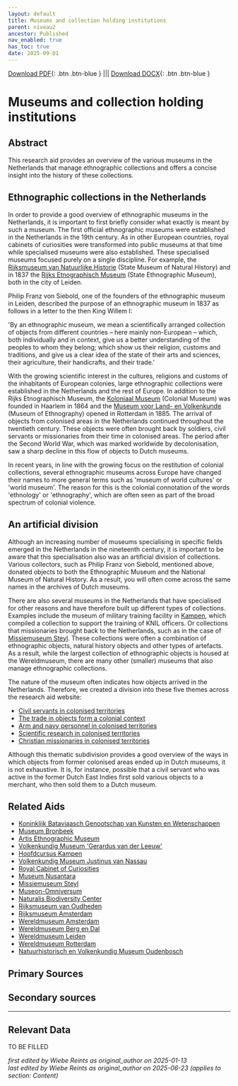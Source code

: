 ```yaml
---
layout: default
title: Museums and collection holding institutions
parent: niveau2
ancestor: Published
nav_enabled: true
has_toc: true
date: 2025-09-01
--- 
```



[Download PDF](https://raw.githubusercontent.com/colonial-heritage/research-guides-dev/refs/heads/main/EXPORTS/published/PDF/niveau2/English/Museum.pdf){: .btn .btn-blue } |||    [Download DOCX](https://raw.githubusercontent.com/colonial-heritage/research-guides-dev/refs/heads/main/EXPORTS/published/DOCX/niveau2/English/Museum.docx){: .btn .btn-blue }


# Museums and collection holding institutions


## Abstract

This research aid provides an overview of the various museums in the Netherlands that manage ethnographic collections and offers a concise insight into the history of these collections.

## Ethnographic collections in the Netherlands

 In order to provide a good overview of ethnographic museums in the Netherlands, it is important to first briefly consider what exactly is meant by such a museum. The first official ethnographic museums were established in the Netherlands in the 19th century. As in other European countries, royal cabinets of curiosities were transformed into public museums at that time while specialised museums were also established. These specialised museums focused purely on a single discipline. For example, the [Rijksmuseum van Natuurlijke Historie](https://app.colonialcollections.nl/en/research-aids/https%3A%2F%2Fn2t%252Enet%2Fark%3A%2F27023%2Fb897e22a1eae224b0ca13b5ec14d51cb) (State Museum of Natural History) and in 1837 the [Rijks Etnographisch Museum](https://app.colonialcollections.nl/en/research-aids/https%3A%2F%2Fn2t%252Enet%2Fark%3A%2F27023%2F77c1a0cf982b33b9e88073c4a704049b) (State Ethnographic Museum), both in the city of Leiden.

Philip Franz von Siebold, one of the founders of the ethnographic museum in Leiden, described the purpose of an ethnographic museum in 1837 as follows in a letter to the then King Willem I: 

  'By an ethnographic museum, we mean a scientifically arranged collection of objects from different countries – here mainly non-European – which, both individually and in context, give us a better understanding of the peoples to whom they belong; which show us their religion, customs and traditions, and give us a clear idea of the state of their arts and sciences, their agriculture, their handicrafts, and their trade.'

With the growing scientific interest in the cultures, religions and customs of the inhabitants of European colonies, large ethnographic collections were established in the Netherlands and the rest of Europe. In addition to the Rijks Etnographisch Museum, the [Koloniaal Museum](https://app.colonialcollections.nl/en/research-aids/https%3A%2F%2Fn2t%252Enet%2Fark%3A%2F27023%2Fba9397040f2cf7f618e2180fb6c90208) (Colonial Museum) was founded in Haarlem in 1864 and the [Museum voor Land- en Volkenkunde](https://app.colonialcollections.nl/en/research-aids/https%3A%2F%2Fn2t%252Enet%2Fark%3A%2F27023%2Fe2859af90871cee23d48d1467336b191) (Museum of Ethnography) opened in Rotterdam in 1885. The arrival of objects from colonised areas in the Netherlands continued throughout the twentieth century. These objects were often brought back by soldiers, civil servants or missionaries from their time in colonised areas. The period after the Second World War, which was marked worldwide by decolonisation, saw a sharp decline in this flow of objects to Dutch museums. 

In recent years, in line with the growing focus on the restitution of colonial collections, several ethnographic museums across Europe have changed their names to more general terms such as 'museum of world cultures' or 'world museum'. The reason for this is the colonial connotation of the words 'ethnology' or 'ethnography', which are often seen as part of the broad spectrum of colonial violence.

## An artificial division

Although an increasing number of museums specialising in specific fields emerged in the Netherlands in the nineteenth century, it is important to be aware that this specialisation also was an artificial division of collections. Various collectors, such as Philip Franz von Siebold, mentioned above, donated objects to both the Ethnographic Museum and the National Museum of Natural History. As a result, you will often come across the same names in the archives of Dutch museums.

There are also several museums in the Netherlands that have specialised for other reasons and have therefore built up different types of collections. Examples include the museum of military training facility in [Kampen](https://app.colonialcollections.nl/nl/research-aids/https%3A%2F%2Fn2t%252Enet%2Fark%3A%2F27023%2Ff6ea101de43dbfee244087c8bac58069), which compiled a collection to support the training of KNIL officers. Or collections that missionaries brought back to the Netherlands, such as in the case of [Missiemuseum Steyl](https://app.colonialcollections.nl/nl/research-aids/https%3A%2F%2Fn2t%252Enet%2Fark%3A%2F27023%2Fd2c658fef273decf748b392ab053f046). These collections were often a combination of ethnographic objects, natural history objects and other types of artefacts. As a result, while the largest collection of ethnographic objects is housed at the Wereldmuseum, there are many other (smaller) museums that also manage ethnographic collections.

The nature of the museum often indicates how objects arrived in the Netherlands. Therefore, we created a division into these five themes across the research aid website:

  - [Civil servants in colonised territories](https://app.colonialcollections.nl/nl/research-aids/https%3A%2F%2Fn2t%252Enet%2Fark%3A%2F27023%2F4f29663e147ee9c1ee7a9eb3019fca18)
  - [The trade in objects form a colonial context](https://app.colonialcollections.nl/nl/research-aids/https%3A%2F%2Fn2t%252Enet%2Fark%3A%2F27023%2Fa27519d4364922f3fcd460ffa5f479cf)
  - [Arm and navy personnel in colonised territories](https://app.colonialcollections.nl/nl/research-aids/https%3A%2F%2Fn2t%252Enet%2Fark%3A%2F27023%2F0ceff3da7d6bba371bb16767a65b619e)
  - [Scientific research in colonised territories](https://app.colonialcollections.nl/nl/research-aids/https%3A%2F%2Fn2t%252Enet%2Fark%3A%2F27023%2Feb4ff2b6b993f02054ba064a6389f39e)
  - [Christian missionaries in colonised territories](https://app.colonialcollections.nl/nl/research-aids/https%3A%2F%2Fn2t%252Enet%2Fark%3A%2F27023%2F41e407de73f6c70da371491009c52198)

Although this thematic subdivision provides a good overview of the ways in which objects from former colonised areas ended up in Dutch museums, it is not exhaustive. It is, for instance, possible that a civil servant who was active in the former Dutch East Indies first sold various objects to a merchant, who then sold them to a Dutch museum.


## Related Aids

 - [Koninklijk Bataviaasch Genootschap van Kunsten en Wetenschappen](niveau3/English/BGKW_20240905.yml)  
 - [Museum Bronbeek](niveau3/English/Bronbeek_20241002.yml)  
 - [Artis Ethnographic Museum](niveau3/English/EMArtis_20240712.yml)  
 - [Volkenkundig Museum 'Gerardus van der Leeuw'](niveau3/English/GerardusLeeuw_20250602.yml)  
 - [Hoofdcursus Kampen](niveau3/English/HoofdcursusKampen_20250513.yml)  
 - [Volkenkundig Museum Justinus van Nassau](niveau3/English/JustinusNassau_20250513.yml)  
 - [Royal Cabinet of Curiosities](niveau3/English/KKZ_20240417.yml)  
 - [Museum Nusantara](niveau3/English/MNusantara_20250225.yml)  
 - [Missiemuseum Steyl](niveau3/English/MissiemuseumSteyl_20241021.yml)  
 - [Museon-Omniversum](niveau3/English/Museon_20250513.yml)  
 - [Naturalis Biodiversity Center](niveau3/English/Naturalis_20270710.yml)  
 - [Rijksmuseum van Oudheden](niveau3/English/RMO_20241106.yml)  
 - [Rijksmuseum Amsterdam](niveau3/English/RijksmuseumAmsterdam_20240905.yml)  
 - [Wereldmuseum Amsterdam](niveau3/English/WMAmsterdam_20240809.yml)  
 - [Wereldmuseum Berg en Dal](niveau3/English/WMBergEnDal_20241001.yml)  
 - [Wereldmuseum Leiden](niveau3/English/WMLeiden_20240508.yml)  
 - [Wereldmuseum Rotterdam](niveau3/English/WMRotterdam_2040822.yml)  
 - [Natuurhistorisch en Volkenkundig Museum Oudenbosch](niveau3/English/MOudenbosch_20250603.yml)  

## Primary Sources

## Secondary sources



---
## Relevant Data 
TO BE FILLED

_first edited by Wiebe Reints as original_author on 2025-01-13_  
_last edited by Wiebe Reints as original_author on 2025-06-23
(applies to section: Content)_
        